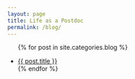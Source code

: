 ```yaml
---
layout: page
title: Life as a Postdoc
permalink: /blog/
---
```



<ul>

  {% for post in site.categories.blog %}
    <li>
      <a href="{{ post.url | relative_url }}">{{ post.title }}</a>
    </li>
  {% endfor %}
</ul>

